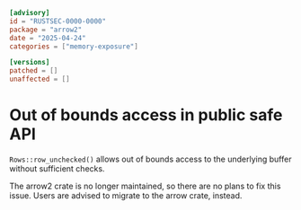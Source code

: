 ```toml
[advisory]
id = "RUSTSEC-0000-0000"
package = "arrow2"
date = "2025-04-24"
categories = ["memory-exposure"]

[versions]
patched = []
unaffected = []
```

# Out of bounds access in public safe API

`Rows::row_unchecked()` allows out of bounds access to the underlying
buffer without sufficient checks.

The arrow2 crate is no longer maintained, so there are no plans to fix this issue. Users are advised to migrate to the arrow crate, instead.
